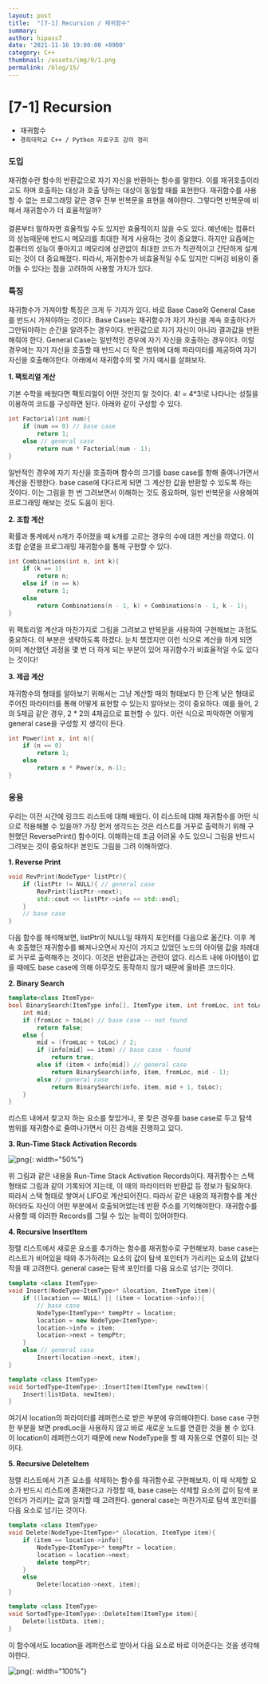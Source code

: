 ```yaml
---
layout: post
title:  "[7-1] Recursion / 재귀함수"
summary: 
author: hipass7
date: '2021-11-16 19:00:00 +0900'
category: C++
thumbnail: /assets/img/9/1.png
permalink: /blog/15/
---
```


# [7-1] Recursion

- 재귀함수
- `경희대학교 C++ / Python 자료구조 강의 정리`

### 도입

재귀함수란 함수의 반환값으로 자기 자신을 반환하는 함수를 말한다. 이를 재귀호출이라고도 하며 호출하는 대상과 호출 당하는 대상이 동일할 때를 표현한다. 재귀함수를 사용할 수 없는 프로그래밍 같은 경우 전부 반복문을 표현을 해야한다. 그렇다면 반복문에 비해서 재귀함수가 더 효율적일까?
<br /><br />
결론부터 말하자면 효율적일 수도 있지만 효율적이지 않을 수도 있다. 예년에는 컴퓨터의 성능때문에 반드시 메모리를 최대한 적게 사용하는 것이 중요했다. 하지만 요즘에는 컴퓨터의 성능이 좋아지고 메모리에 상관없이 최대한 코드가 직관적이고 간단하게 설계되는 것이 더 중요해졌다. 따라서, 재귀함수가 비효율적일 수도 있지만 디버깅 비용이 줄어들 수 있다는 점을 고려하여 사용할 가치가 있다.

### 특징

재귀함수가 가져야할 특징은 크게 두 가지가 있다. 바로 Base Case와 General Case를 반드시 가져야하는 것이다. Base Case는 재귀함수가 자기 자신을 계속 호출하다가 그만둬야하는 순간을 알려주는 경우이다. 반환값으로 자기 자신이 아니라 결과값을 반환해줘야 한다. General Case는 일반적인 경우에 자기 자신을 호출하는 경우이다. 이럴 경우에는 자기 자신을 호출할 때 반드시 더 작은 범위에 대해 파라미터를 제공하여 자기 자신을 호출해야한다. 아래에서 재귀함수의 몇 가지 예시를 살펴보자.

**1. 팩토리얼 계산**

기본 수학을 배웠다면 팩토리얼이 어떤 것인지 알 것이다. 4! = 4*3!로 나타나는 성질을 이용하여 코드를 구성하면 된다. 아래와 같이 구성할 수 있다.

```c++
int Factorial(int num){
    if (num == 0) // base case
        return 1;
    else // general case
        return num * Factorial(num - 1);
}

```
일반적인 경우에 자기 자신을 호출하며 함수의 크기를 base case를 향해 줄여나가면서 계산을 진행한다. base case에 다다르게 되면 그 계산한 값을 반환할 수 있도록 하는 것이다. 이는 그림을 한 번 그려보면서 이해하는 것도 중요하며, 일반 반복문을 사용해여 프로그래밍 해보는 것도 도움이 된다.

**2. 조합 계산**

확률과 통계에서 n개가 주어졌을 때 k개를 고르는 경우의 수에 대한 계산을 하였다. 이 조합 순열을 프로그래밍 재귀함수를 통해 구현할 수 있다.

```c++
int Combinations(int n, int k){
    if (k == 1)
        return n;
    else if (n == k)
        return 1;
    else
        return Combinations(n - 1, k) + Combinations(n - 1, k - 1);
}
```
위 팩토리얼 계산과 마찬가지로 그림을 그려보고 반복문을 사용하여 구현해보는 과정도 중요하다. 이 부분은 생략하도록 하겠다. 눈치 챘겠지만 이런 식으로 계산을 하게 되면 이미 계산했던 과정을 몇 번 더 하게 되는 부분이 있어 재귀함수가 비효율적일 수도 있다는 것이다!

**3. 제곱 계산**

재귀함수의 형태를 알아보기 위해서는 그냥 계산할 때의 형태보다 한 단계 낮은 형태로 주어진 파라미터를 통해 어떻게 표현할 수 있는지 알아보는 것이 중요하다. 예를 들어, 2의 5제곱 같은 경우, 2 * 2의 4제곱으로 표현할 수 있다. 이런 식으로 파악하면 어떻게 general case을 구성할 지 생각이 든다.

```c++
int Power(int x, int n){
    if (n == 0)
        return 1;
    else
        return x * Power(x, n-1);
}
```

### 응용

우리는 이전 시간에 링크드 리스트에 대해 배웠다. 이 리스트에 대해 재귀함수를 어떤 식으로 적용해볼 수 있을까? 가장 먼저 생각드는 것은 리스트를 거꾸로 출력하기 위해 구현했던 ReversePrint() 함수이다. 이해하는데 조금 어려울 수도 있으니 그림을 반드시 그려보는 것이 중요하다! 본인도 그림을 그려 이해하였다.

**1. Reverse Print**

```c++
void RevPrint(NodeType* listPtr){
    if (listPtr != NULL){ // general case
        RevPrint(listPtr->next);
        std::cout << listPtr->info << std::endl;
    }
    // base case
}
```
다음 함수를 해석해보면, listPtr이 NULL일 때까지 포인터를 다음으로 옮긴다. 이후 계속 호출했던 재귀함수를 빠져나오면서 자신이 가지고 있었던 노드의 아이템 값을 차례대로 거꾸로 출력해주는 것이다. 이것은 반환값과는 관련이 없다. 리스트 내에 아이템이 없을 때에도 base case에 의해 아무것도 동작하지 않기 때문에 올바른 코드이다.

**2. Binary Search**
```c++
template<class ItemType>
bool BinarySearch(ItemType info[], ItemType item, int fromLoc, int toLoc){
    int mid;
    if (fromLoc > toLoc) // base case -- not found
        return false;
    else {
        mid = (fromLoc + toLoc) / 2;
        if (info[mid] == item) // base case - found
            return true;
        else if (item < info[mid]) // general case
            return BinarySearch(info, item, fromLoc, mid - 1);
        else // general case
            return BinarySearch(info, item, mid + 1, toLoc);
    }
}
```

리스트 내에서 찾고자 하는 요소를 찾았거나, 못 찾은 경우를 base case로 두고 탐색 범위를 재귀함수로 줄여나가면서 이진 검색을 진행하고 있다.

**3. Run-Time Stack Activation Records**

![png](/assets/img/9/2.png){: width="50%"}

위 그림과 같은 내용을 Run-Time Stack Activation Records이다. 재귀함수는 스택 형태로 그림과 같이 기록되어 지는데, 이 때의 파라미터와 반환값 등 정보가 필요하다. 따라서 스택 형태로 쌓여서 LIFO로 계산되어진다. 따라서 같은 내용의 재귀함수를 계산하더라도 자신이 어떤 부분에서 호출되어었는데 반환 주소를 기억해야한다. 재귀함수를 사용할 때 이러한 Records를 그릴 수 있는 능력이 있어야한다.

**4. Recursive InsertItem**

정렬 리스트에서 새로운 요소를 추가하는 함수를 재귀함수로 구현해보자. base case는 리스트가 비어있을 때와 추가하려는 요소의 값이 탐색 포인터가 가리키는 요소의 값보다 작을 때 고려한다. general case는 탐색 포인터를 다음 요소로 넘기는 것이다.

```c++
template <class ItemType>
void Insert(NodeType<ItemType>* &location, ItemType item){
    if ((location == NULL) || (item < location->info)){
        // base case
        NodeType<ItemType>* tempPtr = location;
        location = new NodeType<ItemType>;
        location->info = item;
        location->next = tempPtr;
    }
    else // general case
        Insert(location->next, item);
}

template <class ItemType>
void SortedType<ItemType>::InsertItem(ItemType newItem){
    Insert(listData, newItem);
}
```

여기서 location의 파라미터를 레퍼런스로 받은 부분에 유의해야한다. base case 구현한 부분을 보면 predLoc을 사용하지 않고 바로 새로운 노드를 연결한 것을 볼 수 있다. 이 location이 레퍼런스이기 때문에 new NodeType을 할 때 자동으로 연결이 되는 것이다.

**5. Recursive DeleteItem**

정렬 리스트에서 기존 요소를 삭제하는 함수를 재귀함수로 구현해보자. 이 때 삭제할 요소가 반드시 리스트에 존재한다고 가정할 때, base case는 삭제할 요소의 값이 탐색 포인터가 가리키는 값과 일치할 때 고려한다. general case는 마찬가지로 탐색 포인터를 다음 요소로 넘기는 것이다.

```c++
template <class ItemType>
void Delete(NodeType<ItemType>* &location, ItemType item){
    if (item == location->info){
        NodeType<ItemType>* tempPtr = location;
        location = location->next;
        delete tempPtr;
    }
    else
        Delete(location->next, item);
}

template <class ItemType>
void SortedType<ItemType>::DeleteItem(ItemType item){
    Delete(listData, item);
}
```
이 함수에서도 location을 레퍼런스로 받아서 다음 요소로 바로 이어준다는 것을 생각해야한다.

![png](/assets/img/9/1.png){: width="100%"}